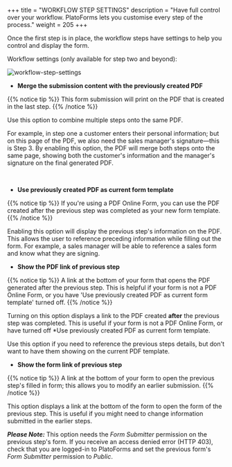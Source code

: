 +++
title = "WORKFLOW STEP SETTINGS"
description = "Have full control over your workflow. PlatoForms lets you customise every step of the process."
weight = 205
+++

Once the first step is in place, the workflow steps have settings to help you control and display the form.

Workflow settings (only available for step two and beyond):

![workflow-step-settings](/images/workflow-step-settings.png)

- **Merge the submission content with the previously created PDF**

{{% notice tip  %}}
<a name="HM-WORKFLOW-010" class="anchor"></a>
This form submission will print on the PDF that is created in the last step.
{{% /notice %}}


  Use this option to combine multiple steps onto the same PDF. 

  For example, in step one a customer enters their personal information; but on this page of the PDF, we also need the sales manager's signature—this is Step 3. By enabling this option, the PDF will merge both steps onto the same page, showing both the customer's information and the manager's signature on the final generated PDF.

  ​
- **Use previously created PDF as current form template**


{{% notice tip  %}}
<a name="HM-WORKFLOW-015" class="anchor"></a>
If you're using a PDF Online Form, you can use the PDF created after the previous step was completed as your new form template.
{{% /notice %}}

  Enabling this option will display the previous step's information on the PDF. This allows the user to reference preceding information while filling out the form. For example, a sales manager will be able to reference a sales form and know what they are signing. 
  ​

- **Show the PDF link of previous step**


{{% notice tip  %}}
<a name="HM-WORKFLOW-020" class="anchor"></a>
A link at the bottom of your form that opens the PDF generated after the previous step. This is helpful if your form is not a PDF Online Form, or you have 'Use previously created PDF as current form template' turned off.
{{% /notice %}}


  Turning on this option displays a link to the PDF created **after** the previous step was completed. This is useful if your form is not a PDF Online Form, or have turned off *Use previously created PDF as current form template.

  Use this option if you need to reference the previous steps details, but don't want to have them showing on the current PDF template. 


- **Show the form link of previous step**

{{% notice tip  %}}
<a name="HM-WORKFLOW-025" class="anchor"></a>
A link at the bottom of your form to open the previous step's filled in form; this allows you to modify an earlier submission.
{{% /notice %}}

  This option displays a link at the bottom of the form to open the form of the previous step. This is useful if you might need to change information submitted in the earlier steps.

  ***Please Note:*** This option needs the *Form Submitter* permission on the previous step's form. If you receive an access denied error (HTTP 403), check that you are logged-in to PlatoForms and set the previous form's *Form Submitter* permission to *Public*.




